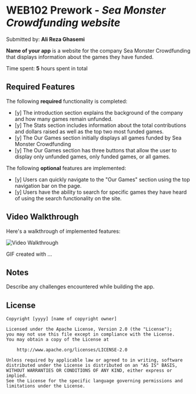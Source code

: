 # WEB102 Prework - *Sea Monster Crowdfunding website*

Submitted by: **Ali Reza Ghasemi**

**Name of your app** is a website for the company Sea Monster Crowdfunding that displays information about the games they have funded.

Time spent: **5** hours spent in total

## Required Features

The following **required** functionality is completed:

* [y] The introduction section explains the background of the company and how many games remain unfunded.
* [y] The Stats section includes information about the total contributions and dollars raised as well as the top two most funded games.
* [y] The Our Games section initially displays all games funded by Sea Monster Crowdfunding
* [y] The Our Games section has three buttons that allow the user to display only unfunded games, only funded games, or all games.

The following **optional** features are implemented:

* [y] Users can quickly navigate to the "Our Games" section using the top navigation bar on the page.
* [y] Users have the ability to search for specific games they have heard of using the search functionality on the site.

## Video Walkthrough

Here's a walkthrough of implemented features:

<img src='http://i.imgur.com/link/to/your/gif/file.gif' title='Video Walkthrough' width='' alt='Video Walkthrough' />

<!-- Replace this with whatever GIF tool you used! -->
GIF created with ...  
<!-- Recommended tools:
[Kap](https://getkap.co/) for macOS
[ScreenToGif](https://www.screentogif.com/) for Windows
[peek](https://github.com/phw/peek) for Linux. -->

## Notes

Describe any challenges encountered while building the app.

## License

    Copyright [yyyy] [name of copyright owner]

    Licensed under the Apache License, Version 2.0 (the "License");
    you may not use this file except in compliance with the License.
    You may obtain a copy of the License at

        http://www.apache.org/licenses/LICENSE-2.0

    Unless required by applicable law or agreed to in writing, software
    distributed under the License is distributed on an "AS IS" BASIS,
    WITHOUT WARRANTIES OR CONDITIONS OF ANY KIND, either express or implied.
    See the License for the specific language governing permissions and
    limitations under the License.

